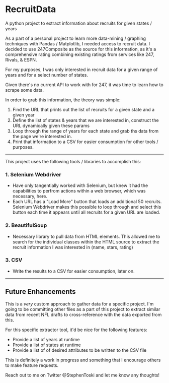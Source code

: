 # RecruitData
A python project to extract information about recruits for given states / years

As a part of a personal project to learn more data-mining / graphing techniques with Pandas / Matplotlib, I needed access to recruit data. I decided to use 247Composite as the source for this information, as it's a comprehensive rating combining existing ratings from services like 247, Rivals, & ESPN.

For my purposes, I was only interested in recruit data for a given range of years and for a select number of states.

Given there's no current API to work with for 247, it was time to learn how to scrape some data.

In order to grab this information, the theory was simple:

1. Find the URL that prints out the list of recruits for a given state and a given year
2. Define the list of states & years that we are interested in, construct the URL dynamically given these params
3. Loop through the range of years for each state and grab ths data from the page we're interested in.
4. Print that information to a CSV for easier consumption for other tools / purposes.

--------------------

This project uses the following tools / libraries to accomplish this:

<h3>1. Selenium Webdriver</h3>
<ul>
<li>Have only tangentially worked with Selenium, but knew it had the capabilities to perfrom actions within a web browser, which was necessary, here.</li>
<li>Each URL has a "Load More" button that loads an additional 50 recruits. Selenium Webdriver makes this possible to loop through and select this button each time it appears until all recruits for a given URL are loaded.</li>
</ul>

<h3>2. BeautifulSoup</h3>
<ul>
<li>Necessary library to pull data from HTML elements. This allowed me to search for the individual classes within the HTML source to extract the recruit information I was interested in (name, stars, rating)</li>
 </ul>

<h3>3. CSV</h3>
<ul>
<li>Write the results to a CSV for easier consumption, later on.</li>
</ul>

---------------------

<h2> Future Enhancements </h2>
This is a <i>very</i> custom approach to gather data for a specific project. I'm going to be committing other files as a part of this project to extract similar data from recent NFL drafts to cross-reference with the data exported from this.

For this specific extractor tool, it'd be nice for the following features:
<ul>
  <li>Provide a list of years at runtime</li>
  <li>Provide a list of states at runtime</li>
  <li>Provide a list of of desired attributes to be written to the CSV file</li>
</ul>

This is definitely a work in progress and something that I encourage others to make feature requests.

Reach out to me on Twitter @StephenToski and let me know any thoughts!
